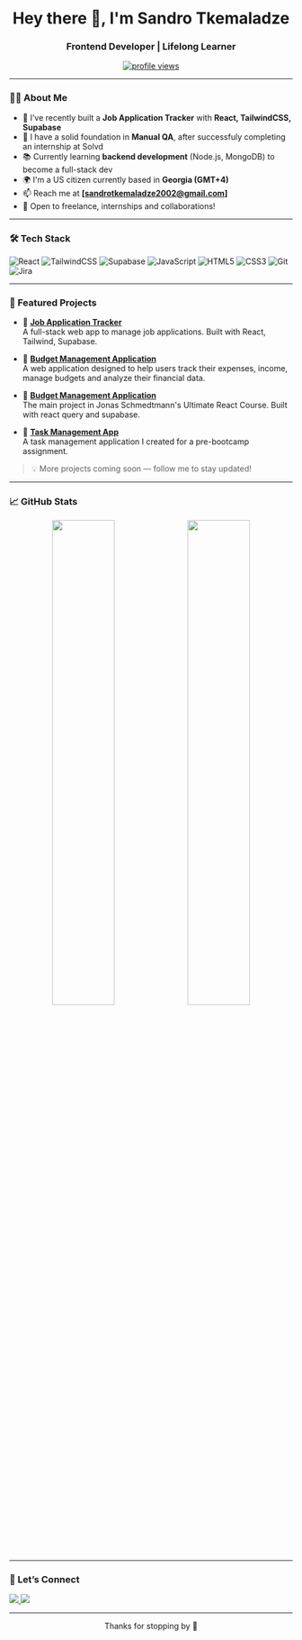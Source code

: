 <h1 align="center">Hey there 👋, I'm Sandro Tkemaladze</h1>
<h3 align="center">Frontend Developer | Lifelong Learner</h3>

<p align="center">
  <a href="https://github.com/Sandro-Tk">
    <img src="https://komarev.com/ghpvc/?username=sandro-tk&style=flat-square&color=blue" alt="profile views"/>
  </a>
</p>

---

### 👨‍💻 About Me

- 🔭 I’ve recently built a **Job Application Tracker** with **React, TailwindCSS, Supabase**
- 🧪 I have a solid foundation in **Manual QA**, after successfuly completing an internship at Solvd 
- 📚 Currently learning **backend development** (Node.js, MongoDB) to become a full-stack dev
- 🌍 I'm a US citizen currently based in **Georgia (GMT+4)**  
- 📫 Reach me at **[sandrotkemaladze2002@gmail.com]**
- 🤝 Open to freelance, internships and collaborations!

---

### 🛠️ Tech Stack

![React](https://img.shields.io/badge/-React-61DAFB?style=flat-square&logo=react&logoColor=black)
![TailwindCSS](https://img.shields.io/badge/-TailwindCSS-38B2AC?style=flat-square&logo=tailwind-css&logoColor=white)
![Supabase](https://img.shields.io/badge/-Supabase-3ECF8E?style=flat-square&logo=supabase&logoColor=white)
![JavaScript](https://img.shields.io/badge/-JavaScript-F7DF1E?style=flat-square&logo=javascript&logoColor=black)
![HTML5](https://img.shields.io/badge/-HTML5-E34F26?style=flat-square&logo=html5&logoColor=white)
![CSS3](https://img.shields.io/badge/-CSS3-1572B6?style=flat-square&logo=css3&logoColor=white)
![Git](https://img.shields.io/badge/-Git-F05032?style=flat-square&logo=git&logoColor=white)
![Jira](https://img.shields.io/badge/-Jira-0052CC?style=flat-square&logo=jira&logoColor=white)

---

### 📂 Featured Projects

- 🔹 **[Job Application Tracker](https://github.com/sandro-tk/jobjar)**  
  A full-stack web app to manage job applications. Built with React, Tailwind, Supabase.

- 🔹 **[Budget Management Application](https://github.com/sandro-tk/expenza)**  
  A web application designed to help users track their expenses, income, manage budgets and analyze their financial data.

- 🔹 **[Budget Management Application](https://github.com/sandro-tk/expenza)**  
  The main project in Jonas Schmedtmann's Ultimate React Course. Built with react query and supabase.

- 🔹 **[Task Management App](https://github.com/sandro-tk/RedberryProject)**  
  A task management application I created for a pre-bootcamp assignment.

> 💡 More projects coming soon — follow me to stay updated!

---

### 📈 GitHub Stats

<p align="center">
  <img src="https://github-readme-stats.vercel.app/api?username=sandro-tk&show_icons=true&theme=tokyonight" width="47%" />
  <img src="https://github-readme-stats.vercel.app/api/top-langs/?username=sandro-tk&layout=compact&theme=tokyonight" width="47%" />
</p>

---

### 🤝 Let’s Connect

<a href="https://www.linkedin.com/in/sandro-tkemaladze/">
  <img src="https://img.shields.io/badge/-LinkedIn-0077B5?style=flat-square&logo=linkedin&logoColor=white"/>
</a>
<a href="mailto:sandrotkemaladze2002@gmail.com">
  <img src="https://img.shields.io/badge/-Email-D14836?style=flat-square&logo=gmail&logoColor=white"/>
</a>

---

<p align="center">
  Thanks for stopping by 🙏
</p>
